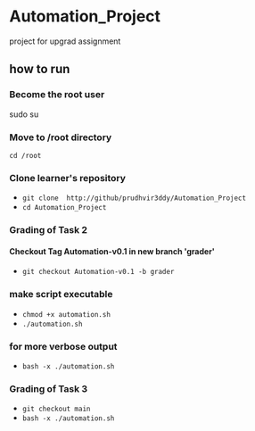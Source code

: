 # Automation_Project
project for upgrad assignment

## how to run
### Become the root user
sudo su

### Move to /root directory
`cd /root`

### Clone learner's repository
- `git clone  http://github/prudhvir3ddy/Automation_Project`
- `cd Automation_Project`

### Grading of Task 2
#### Checkout Tag Automation-v0.1  in new branch 'grader'
- `git checkout Automation-v0.1 -b grader `

### make script executable
- `chmod +x automation.sh`
- `./automation.sh`

### for more verbose  output
- `bash -x ./automation.sh`

### Grading of Task 3
- `git checkout main`
- `bash -x ./automation.sh`
